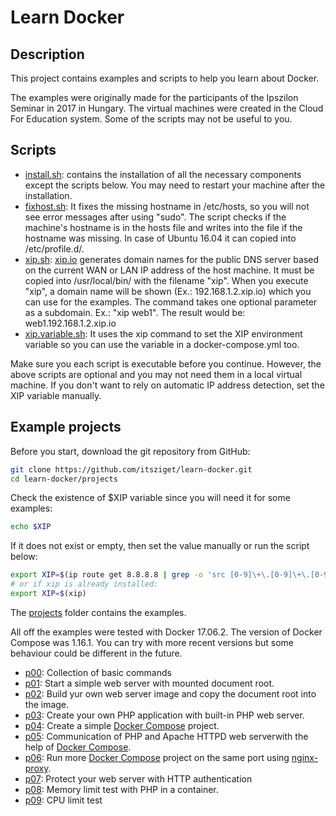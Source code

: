 # Learn Docker

## Description

This project contains examples and scripts to help you learn about Docker.

The examples were originally made for the participants of the Ipszilon Seminar in 2017 in Hungary. 
The virtual machines were created in the Cloud For Education system.
Some of the scripts may not be useful to you.

## Scripts

* [install.sh](install.sh): contains the installation of all the necessary components except the scripts below. 
You may need to restart your machine after the installation.
* [fixhost.sh](system/etc/profile.d/fixhost.sh): It fixes the missing hostname in /etc/hosts, so you will not see
error messages after using "sudo". The script checks if the machine's hostname is in the hosts file and writes into the file
 if the hostname was missing. In case of Ubuntu 16.04 it can copied into /etc/profile.d/.
* [xip.sh](system/usr/local/bin/xip.sh): [xip.io](http://xip.io) generates domain names for the public DNS server based on
the current WAN or LAN IP address of the host machine. It must be copied into /usr/local/bin/ with the filename "xip".
When you execute "xip", a domain name will be shown (Ex.: 192.168.1.2.xip.io) which you can use for the examples.
The command takes one optional parameter as a subdomain. Ex.: "xip web1". The result would be: web1.192.168.1.2.xip.io
* [xip.variable.sh](system/etc/profile.d/xip.variable.sh): It uses the xip command to set the XIP environment variable so
you can use the variable in a docker-compose.yml too.

Make sure you each script is executable before you continue. However, the above scripts are optional and you may not need
them in a local virtual machine. If you don't want to rely on automatic IP address detection, set the XIP variable manually.

## Example projects

Before you start, download the git repository from GitHub:

```bash
git clone https://github.com/itsziget/learn-docker.git
cd learn-docker/projects
```

Check the existence of $XIP variable since you will need it for some examples:

```bash
echo $XIP
```

If it does not exist or empty, then set the value manually or run the script below:
```bash
export XIP=$(ip route get 8.8.8.8 | grep -o 'src [0-9]\+\.[0-9]\+\.[0-9]\+\.[0-9]\+' | awk '{print $NF}')
# or if xip is already installed:
export XIP=$(xip)
```

The [projects](https://github.com/itsziget/learn-docker/tree/master/projects) folder contains the examples.

All off the examples were tested with Docker 17.06.2. The version of Docker Compose was 1.16.1.
You can try with more recent versions but some behaviour could be different in the future.

* [p00](projects/p00/README.md): Collection of basic commands
* [p01](projects/p01/README.md): Start a simple web server with mounted document root.
* [p02](projects/p02/README.md): Build yur own web server image and copy the document root into the image.
* [p03](projects/p03/READMe.md): Create your own PHP application with built-in PHP web server.
* [p04](projects/p04/README.md): Create a simple [Docker Compose](https://docs.docker.com/compose/) project.
* [p05](projects/p05/README.md): Communication of PHP and Apache HTTPD web serverwith the help of [Docker Compose](https://docs.docker.com/compose/).
* [p06](projects/p06/README.md): Run more [Docker Compose](https://docs.docker.com/compose/) project on the same port using [nginx-proxy](https://hub.docker.com/r/jwilder/nginx-proxy).
* [p07](projects/p07/README.md): Protect your web server with HTTP authentication
* [p08](projects/p08/README.md): Memory limit test with PHP in a container.
* [p09](projects/p09/README.md): CPU limit test
